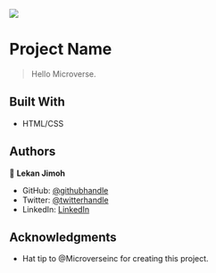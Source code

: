 ![](https://img.shields.io/badge/Microverse-blueviolet)

# Project Name

> Hello Microverse.


## Built With

- HTML/CSS

## Authors

👤 **Lekan Jimoh**

- GitHub: [@githubhandle](https://github.com/d2ndjim)
- Twitter: [@twitterhandle](https://twitter.com/d2ndjim_)
- LinkedIn: [LinkedIn](https://linkedin.com/in/lekanj)



## Acknowledgments

- Hat tip to @Microverseinc for creating this project.
